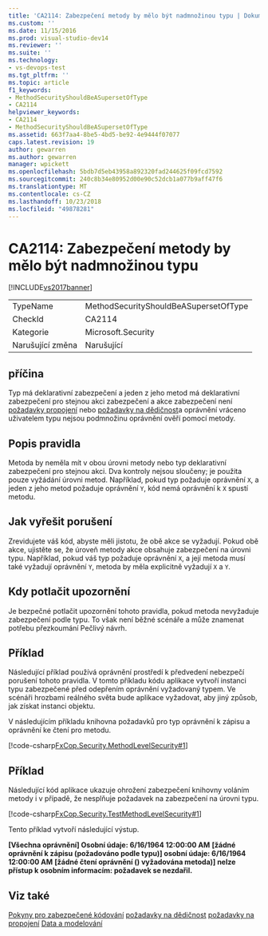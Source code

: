 ```yaml
---
title: 'CA2114: Zabezpečení metody by mělo být nadmnožinou typu | Dokumentace Microsoftu'
ms.custom: ''
ms.date: 11/15/2016
ms.prod: visual-studio-dev14
ms.reviewer: ''
ms.suite: ''
ms.technology:
- vs-devops-test
ms.tgt_pltfrm: ''
ms.topic: article
f1_keywords:
- MethodSecurityShouldBeASupersetOfType
- CA2114
helpviewer_keywords:
- CA2114
- MethodSecurityShouldBeASupersetOfType
ms.assetid: 663f7aa4-8be5-4bd5-be92-4e9444f07077
caps.latest.revision: 19
author: gewarren
ms.author: gewarren
manager: wpickett
ms.openlocfilehash: 5bdb7d5eb43958a892320fad244625f09fcd7592
ms.sourcegitcommit: 240c8b34e80952d00e90c52dcb1a077b9aff47f6
ms.translationtype: MT
ms.contentlocale: cs-CZ
ms.lasthandoff: 10/23/2018
ms.locfileid: "49878281"
---
```

# <a name="ca2114-method-security-should-be-a-superset-of-type"></a>CA2114: Zabezpečení metody by mělo být nadmnožinou typu
[!INCLUDE[vs2017banner](../includes/vs2017banner.md)]

|||
|-|-|
|TypeName|MethodSecurityShouldBeASupersetOfType|
|CheckId|CA2114|
|Kategorie|Microsoft.Security|
|Narušující změna|Narušující|

## <a name="cause"></a>příčina
 Typ má deklarativní zabezpečení a jeden z jeho metod má deklarativní zabezpečení pro stejnou akci zabezpečení a akce zabezpečení není [požadavky propojení](http://msdn.microsoft.com/library/a33fd5f9-2de9-4653-a4f0-d9df25082c4d) nebo [požadavky na dědičnost](http://msdn.microsoft.com/en-us/28b9adbb-8f08-4f10-b856-dbf59eb932d9)a oprávnění vráceno uživatelem typu nejsou podmnožinu oprávnění ověří pomocí metody.

## <a name="rule-description"></a>Popis pravidla
 Metoda by neměla mít v obou úrovni metody nebo typ deklarativní zabezpečení pro stejnou akci. Dva kontroly nejsou sloučeny; je použita pouze vyžádání úrovni metod. Například, pokud typ požaduje oprávnění `X`, a jeden z jeho metod požaduje oprávnění `Y`, kód nemá oprávnění k `X` spustí metodu.

## <a name="how-to-fix-violations"></a>Jak vyřešit porušení
 Zrevidujete váš kód, abyste měli jistotu, že obě akce se vyžadují. Pokud obě akce, ujistěte se, že úroveň metody akce obsahuje zabezpečení na úrovni typu. Například, pokud váš typ požaduje oprávnění `X`, a její metoda musí také vyžadují oprávnění `Y`, metoda by měla explicitně vyžadují `X` a `Y`.

## <a name="when-to-suppress-warnings"></a>Kdy potlačit upozornění
 Je bezpečné potlačit upozornění tohoto pravidla, pokud metoda nevyžaduje zabezpečení podle typu. To však není běžné scénáře a může znamenat potřebu přezkoumání Pečlivý návrh.

## <a name="example"></a>Příklad
 Následující příklad používá oprávnění prostředí k předvedení nebezpečí porušení tohoto pravidla. V tomto příkladu kódu aplikace vytvoří instanci typu zabezpečené před odepřením oprávnění vyžadovaný typem. Ve scénáři hrozbami reálného světa bude aplikace vyžadovat, aby jiný způsob, jak získat instanci objektu.

 V následujícím příkladu knihovna požadavků pro typ oprávnění k zápisu a oprávnění ke čtení pro metodu.

 [!code-csharp[FxCop.Security.MethodLevelSecurity#1](../snippets/csharp/VS_Snippets_CodeAnalysis/FxCop.Security.MethodLevelSecurity/cs/FxCop.Security.MethodLevelSecurity.cs#1)]

## <a name="example"></a>Příklad
 Následující kód aplikace ukazuje ohrožení zabezpečení knihovny voláním metody i v případě, že nesplňuje požadavek na zabezpečení na úrovni typu.

 [!code-csharp[FxCop.Security.TestMethodLevelSecurity#1](../snippets/csharp/VS_Snippets_CodeAnalysis/FxCop.Security.TestMethodLevelSecurity/cs/FxCop.Security.TestMethodLevelSecurity.cs#1)]

 Tento příklad vytvoří následující výstup.

 **[Všechna oprávnění] Osobní údaje: 6/16/1964 12:00:00 AM**
 **[žádné oprávnění k zápisu (požadováno podle typu)] osobní údaje: 6/16/1964 12:00:00 AM**
 **[žádné čtení oprávnění () vyžadována metoda)] nelze přístup k osobním informacím: požadavek se nezdařil.**
## <a name="see-also"></a>Viz také
 [Pokyny pro zabezpečené kódování](http://msdn.microsoft.com/library/4f882d94-262b-4494-b0a6-ba9ba1f5f177) [požadavky na dědičnost](http://msdn.microsoft.com/en-us/28b9adbb-8f08-4f10-b856-dbf59eb932d9) [požadavky na propojení](http://msdn.microsoft.com/library/a33fd5f9-2de9-4653-a4f0-d9df25082c4d) [Data a modelování](http://msdn.microsoft.com/library/8c37635d-e2c1-4b64-a258-61d9e87405e6)



